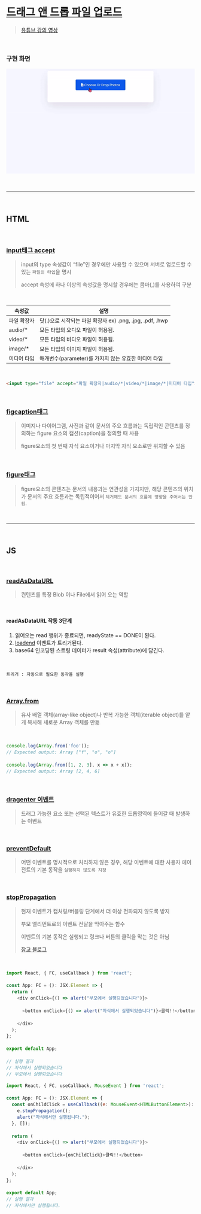 # [드래그 앤 드롭 파일 업로드](https://www.notion.so/Drag-and-Drop-File-Upload-eba8682ef85f42c99e1dc03792b2666e)

> [유튜브 강의 영상](https://www.youtube.com/watch?v=yCMzLYmthVo)
>

<br>

### **구현 화면**
![슬라이드](./day16.gif)

<br>
<hr>
<br>

## HTML

<br>

### [**input태그 accept**](http://www.tcpschool.com/html-tag-attrs/input-accept)

> input의 type 속성값이 “file”인 경우에만 사용할 수 있으며 서버로 업로드할 수 있는 `파일의 타입`을 명시
>
> accept 속성에 하나 이상의 속성값을 명시할 경우에는 콤마(,)를 사용하여 구분
>

<br>

|속성값|설명|
|---|---|
|파일 확장자|닷(.)으로 시작되는 파일 확장자 ex) .png, .jpg, .pdf, .hwp|
|audio/*|모든 타입의 오디오 파일이 허용됨.|
|video/*|모든 타입의 비디오 파일이 허용됨.|
|image/*|모든 타입의 이미지 파일이 허용됨.|
|미디어 타입|매개변수(parameter)를 가지지 않는 유효한 미디어 타입|

<br>

```html
<input type="file" accept="파일 확장자|audio/*|video/*|image/*|미디어 타입">
```

<br>

### [**figcaption태그**](http://www.tcpschool.com/html-tags/figcaption)

> 이미지나 다이어그램, 사진과 같이 문서의 주요 흐름과는 독립적인 콘텐츠를 정의하는 figure 요소의 캡션(caption)을 정의할 때 사용
>
> figure요소의 첫 번째 자식 요소이거나 마지막 자식 요소로만 위치할 수 있음
>

<br>

### [**figure태그**](http://www.tcpschool.com/html-tags/figure)

> figure요소의 콘텐츠는 문서의 내용과는 연관성을 가지지만, 해당 콘텐츠의 위치가 문서의 주요 흐름과는 독립적이어서 `제거해도 문서의 흐름에 영향을 주어서는 안 됨`.
>

<br>
<hr>
<br>

## JS

<br>

### [**readAsDataURL**](https://developer.mozilla.org/ko/docs/Web/API/FileReader/readAsDataURL)

> 컨텐츠를 특정 Blob 이나 File에서 읽어 오는 역할
>

<br>

#### readAsDataURL 작동 3단계

1. 읽어오는 read 행위가 종료되면, readyState == DONE이 된다. 
2. [loadend](https://developer.mozilla.org/ko/docs/Web/API/FileReader/loadend_event) 이벤트가 트리거된다. 
3. base64 인코딩된 스트링 데이터가 result 속성(attribute)에 담긴다.

<br>

    트리거 : 자동으로 필요한 동작을 실행


<br>

### [**Array.from**](https://developer.mozilla.org/ko/docs/Web/JavaScript/Reference/Global_Objects/Array/from)

> 유사 배열 객체(array-like object)나 반복 가능한 객체(iterable object)를 얕게 복사해 새로운 Array 객체를 만듦
>

<br>

```javascript
console.log(Array.from('foo'));
// Expected output: Array ["f", "o", "o"]

console.log(Array.from([1, 2, 3], x => x + x));
// Expected output: Array [2, 4, 6]
```

<br>

### [**dragenter 이벤트**](https://developer.mozilla.org/en-US/docs/Web/API/HTMLElement/dragenter_event)

> 드래그 가능한 요소 또는 선택된 텍스트가 유효한 드롭영역에 들어갈 때 발생하는 이벤트
>

<br>

### [**preventDefault**](https://developer.mozilla.org/ko/docs/Web/API/Event/preventDefault)

> 어떤 이벤트를 명시적으로 처리하지 않은 경우, 해당 이벤트에 대한 사용자 에이전트의 기본 동작을 `실행하지 않도록 지정`
>

<br>

### [**stopPropagation**](https://developer.mozilla.org/ko/docs/Web/API/Event/stopPropagation)

> 현재 이벤트가 캡처링/버블링 단계에서 더 이상 전파되지 않도록 방지
>
> 부모 엘리먼트로의 이벤트 전달을 막아주는 함수
>
> 이벤트의 기본 동작은 실행되고 링크나 버튼의 클릭을 막는 것은 아님
>
> [참고 블로그](https://velog.io/@yiyb0603/JS-e.preventDefault%EC%99%80-e.stopPropagation%EC%9D%98-%EC%B0%A8%EC%9D%B4%EC%A0%90)
>

<br>

```javascript
import React, { FC, useCallback } from 'react';

const App: FC = (): JSX.Element => {
  return (
    <div onClick={() => alert("부모에서 실행되었습니다")}>

      <button onClick={() => alert("자식에서 실행되었습니다")}>클릭!!</button>

    </div>
  );
};

export default App;

// 실행 결과
// 자식에서 실행되었습니다
// 부모에서 실행되었습니다
```

```javascript
import React, { FC, useCallback, MouseEvent } from 'react';

const App: FC = (): JSX.Element => {
  const onChildClick = useCallback((e: MouseEvent<HTMLButtonElement>): void => {
    e.stopPropagation();
    alert("자식에서만 실행됩니다.");
  }, []);
  
  return (
    <div onClick={() => alert("부모에서 실행되었습니다")}>

      <button onClick={onChildClick}>클릭!!</button>

    </div>
  );
};

export default App;
// 실행 결과
// 자식에서만 실행됩니다.
```